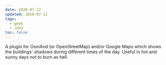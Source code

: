 ```yaml
---
date: 2020-07-12
updated: 2020-07-12
tags:
  - geek
  - idea
toc: false
---
```

A plugin for OsmAnd (or OpenStreetMap) and/or Google Maps which shows the buildings' shadows during different times of the day. Useful in hot and sunny days not to burn as hell.
